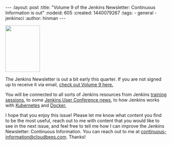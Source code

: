 --- :layout: post :title: "Volume 9 of the Jenkins Newsletter: Continuous Information is out" :nodeid: 605 :created: 1440079267 :tags: - general - jenkinsci :author: hinman ---

<img src="http://jenkins-ci.org/sites/default/files/images/volume9_0.preview.png" width="108" height="146" />

The Jenkins Newsletter is out a bit early this quarter. If you are not signed up to receive it via email, [check out Volume 9 here.](https://pages.cloudbees.com/index.php/email/emailWebview?mkt_tok=3RkMMJWWfF9wsRoksq/LZKXonjHpfsX66%2BQqUKGzlMI/0ER3fOvrPUfGjI4FRcdjI%2BSLDwEYGJlv6SgFSrjGMbBrwLgIWhM%3D)

You will be connected to all sorts of Jenkins resources from Jenkins [training](http://www.forest-technologies.co.uk/events/mastering-continuous-integration-with-jenkins-sep?mkt_tok=3RkMMJWWfF9wsRoksq%2FLZKXonjHpfsX66%2BQqUKGzlMI%2F0ER3fOvrPUfGjI4FRcdjI%2BSLDwEYGJlv6SgFSrjGMbBrwLgIWhM%3D) [sessions](https://www.codecentric.nl/portfolio/training-workshops/mastering-continuous-integration-with-jenkins/?mkt_tok=3RkMMJWWfF9wsRoksq%2FLZKXonjHpfsX66%2BQqUKGzlMI%2F0ER3fOvrPUfGjI4FRcdjI%2BSLDwEYGJlv6SgFSrjGMbBrwLgIWhM%3D), to some [Jenkins User Conference news](https://www.cloudbees.com/jenkins/juc-2015/us-west), to how Jenkins works with [Kubernetes](http://jenkins-ci.org/content/integrating-kubernetes-and-jenkins) and [Docker.](https://www.cloudbees.com/jenkins/juc-2015/abstracts/us-west/02-01-1030)

I hope that you enjoy this issue! Please let me know what content you find to be the most useful, reach out to me with content that you would like to see in the next issue, and feel free to tell me how I can improve the Jenkins Newsletter: Continuous Information. You can reach out to me at continuous-information@cloudbees.com. Thanks!
